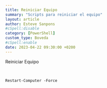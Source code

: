 ```yaml
---
title: Reiniciar Equipo
summary: "Scripts para reiniciar el equipo"
layout: article
author: Esteve Sanpons
#cSpell:disable
category: [PowerShell]
custom_type: Boveda
#cSpell:enable
date: 2023-04-22 09:30:00 +0200
---
```


Reiniciar Equipo

<br>

```
Restart-Computer -Force
```
